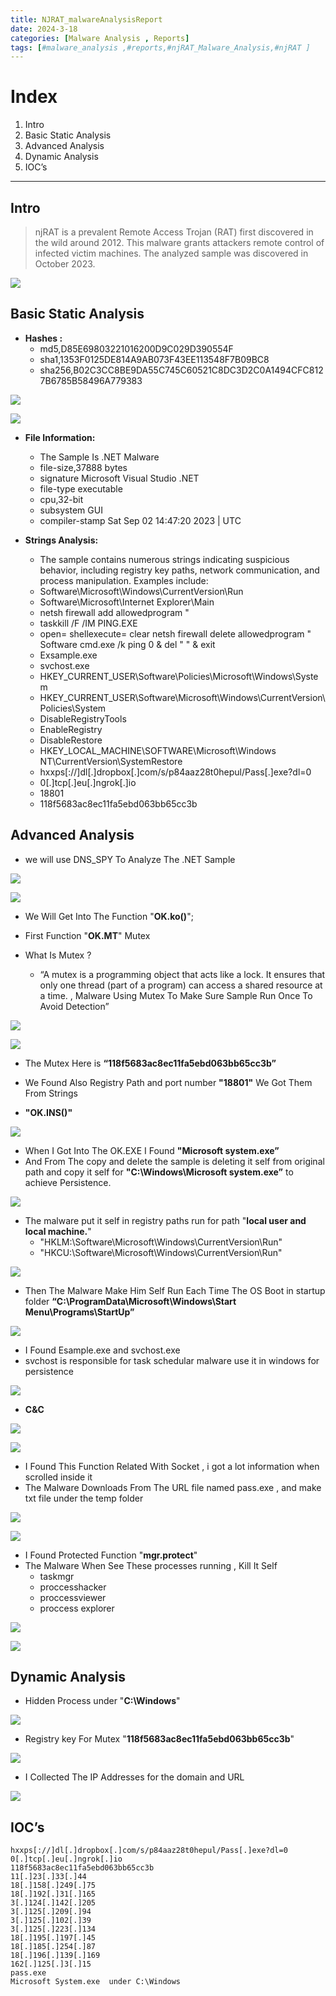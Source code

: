 ```yaml
---
title: NJRAT_malwareAnalysisReport 
date: 2024-3-18
categories: [Malware Analysis , Reports]
tags: [#malware_analysis ,#reports,#njRAT_Malware_Analysis,#njRAT ]  
---
```


# Index

1. Intro
2. Basic Static Analysis 
3. Advanced Analysis 
4. Dynamic Analysis 
5. IOC’s


---
## Intro 
> njRAT is a prevalent Remote Access Trojan (RAT) first discovered in the wild around 2012. This malware grants attackers remote control of infected victim machines. The analyzed sample was discovered in October 2023.


![](https://firebasestorage.googleapis.com/v0/b/avatars-2aed4.appspot.com/o/pixlr-image-generator-7708a60c-9d92-4b2e-8ec2-66bec3e7baf1.png?alt=media&token=da43432a-d976-4d5d-af90-1a2d99375fb8)


## Basic Static Analysis  

- **Hashes :**
    - md5,D85E69803221016200D9C029D390554F
    - sha1,1353F0125DE814A9AB073F43EE113548F7B09BC8
    - sha256,B02C3CC8BE9DA55C745C60521C8DC3D2C0A1494CFC8127B6785B58496A779383
  

![](https://firebasestorage.googleapis.com/v0/b/avatars-2aed4.appspot.com/o/Screenshot_10.png?alt=media&token=55cc7b9d-3799-4e40-ab73-83734accf62b)

![](https://firebasestorage.googleapis.com/v0/b/avatars-2aed4.appspot.com/o/Screenshot_11.png?alt=media&token=87278e56-a02a-42dd-9ba9-2bb41f82b611)

- **File Information:**
    - The Sample Is .NET Malware
    - file-size,37888 bytes
    - signature Microsoft Visual Studio .NET
    - file-type executable
    - cpu,32-bit
    - subsystem GUI
    - compiler-stamp Sat Sep 02 14:47:20 2023 | UTC
  
- **Strings Analysis:**
    - The sample contains numerous strings indicating suspicious behavior, including registry key paths, network communication, and process manipulation. Examples include:
    - Software\Microsoft\Windows\CurrentVersion\Run
    - Software\Microsoft\Internet Explorer\Main
    - netsh firewall add allowedprogram "
    - taskkill /F /IM PING.EXE
    - open=
    shellexecute=
    clear
    netsh firewall delete allowedprogram "
    Software
    cmd.exe /k ping 0 & del "
    " & exit
    - Exsample.exe
    - svchost.exe
    - HKEY_CURRENT_USER\Software\Policies\Microsoft\Windows\System
    - HKEY_CURRENT_USER\Software\Microsoft\Windows\CurrentVersion\Policies\System
    - DisableRegistryTools
    - EnableRegistry
    - DisableRestore
    - HKEY_LOCAL_MACHINE\SOFTWARE\Microsoft\Windows NT\CurrentVersion\SystemRestore
    - hxxps[://]dl[.]dropbox[.]com/s/p84aaz28t0hepul/Pass[.]exe?dl=0
    - 0[.]tcp[.]eu[.]ngrok[.]io
    - 18801
    - 118f5683ac8ec11fa5ebd063bb65cc3b
  
## Advanced Analysis 

- we will use DNS_SPY To Analyze The .NET Sample 

![](https://firebasestorage.googleapis.com/v0/b/avatars-2aed4.appspot.com/o/1%20main.png?alt=media&token=a59b4cac-4cd9-47c0-a646-cbaace47c3b0)


![](https://firebasestorage.googleapis.com/v0/b/avatars-2aed4.appspot.com/o/2%20main.png?alt=media&token=2247a2a6-64bc-4ff1-8314-2039fd7d199e)

- We Will Get Into The Function "**OK.ko()**";

- First Function "**OK.MT**" Mutex
- What Is Mutex ? 
  - “A mutex is a programming object that acts like a lock. It ensures that only one thread (part of a program) can access a shared resource at a time. , Malware Using Mutex To Make Sure Sample Run Once To Avoid Detection”
  
![](https://firebasestorage.googleapis.com/v0/b/avatars-2aed4.appspot.com/o/%E2%80%99Mutex.png?alt=media&token=d423eb7d-fa85-4172-b032-cd5423214a80)


![](https://firebasestorage.googleapis.com/v0/b/avatars-2aed4.appspot.com/o/Screenshot_14.png?alt=media&token=b405e37d-08d1-419f-acd3-db3716fd72b9)

- The Mutex Here is **“118f5683ac8ec11fa5ebd063bb65cc3b”**
- We Found Also Registry Path and port number **"18801"** We Got Them From Strings

- **"OK.INS()"** 

![](https://firebasestorage.googleapis.com/v0/b/avatars-2aed4.appspot.com/o/Screenshot_19.png?alt=media&token=063d3a31-af53-4b55-bb6a-826b4b710ace)

- When I Got Into The OK.EXE I Found **"Microsoft system.exe”**
- And From The copy and delete the sample is deleting it self from original path and copy it self for **"C:\\Windows\Microsoft system.exe”** to achieve Persistence.

![](https://firebasestorage.googleapis.com/v0/b/avatars-2aed4.appspot.com/o/Screenshot_20.png?alt=media&token=6e10342f-8c1b-4926-83aa-26f95d31dcec)

- The malware put it self in registry paths run for path "**local user and local machine.**"  
  -    "HKLM:\\Software\\Microsoft\\Windows\\CurrentVersion\\Run"
  -    "HKCU:\Software\Microsoft\Windows\CurrentVersion\Run"
  

![](https://firebasestorage.googleapis.com/v0/b/avatars-2aed4.appspot.com/o/Screenshot_23.png?alt=media&token=b204c8fc-5ece-41fb-9638-e002986e590d)

- Then The Malware Make Him Self Run Each Time The OS Boot in startup folder **“C:\ProgramData\Microsoft\Windows\Start Menu\Programs\StartUp”** 

![](https://firebasestorage.googleapis.com/v0/b/avatars-2aed4.appspot.com/o/Screenshot_24.png?alt=media&token=51aba619-6fc5-4688-b4c9-93ad76e1fccb)


- I Found Esample.exe and svchost.exe
- svchost is responsible for task schedular malware use it in windows for persistence

![](https://firebasestorage.googleapis.com/v0/b/avatars-2aed4.appspot.com/o/Screenshot_29.png?alt=media&token=cc2837db-c951-402d-ad3c-af5f7a98d77f)

- **C&C** 

![](https://firebasestorage.googleapis.com/v0/b/avatars-2aed4.appspot.com/o/Screenshot_31.png?alt=media&token=673df748-bc1f-4aa8-a2b3-f411aa7b5472)

![](https://firebasestorage.googleapis.com/v0/b/avatars-2aed4.appspot.com/o/Screenshot_32.png?alt=media&token=79232fd2-d3f6-4e3b-bd10-020f41d1830d)

- I Found This Function Related With Socket , i got a lot information when scrolled inside it
- The Malware Downloads From The URL file named pass.exe , and make txt file under the temp folder
  
![](https://firebasestorage.googleapis.com/v0/b/avatars-2aed4.appspot.com/o/Screenshot_33.png?alt=media&token=55a513bd-e1c3-4a81-87ea-871d7fb51735)

![](https://firebasestorage.googleapis.com/v0/b/avatars-2aed4.appspot.com/o/Screenshot_25.png?alt=media&token=7f2bf201-2675-44e8-af6f-7e32e97d8d3c)

- I Found Protected Function "**mgr.protect**"
- The Malware When See These processes running , Kill It Self
    - taskmgr
    - proccesshacker
    - proccessviewer
    - proccess explorer
  
![](https://firebasestorage.googleapis.com/v0/b/avatars-2aed4.appspot.com/o/Screenshot_37.png?alt=media&token=9e0bc89b-1c33-44f3-a7b5-bbac0f0cfa82)

![](https://firebasestorage.googleapis.com/v0/b/avatars-2aed4.appspot.com/o/Screenshot_38.png?alt=media&token=eddfa96b-c7fa-48b5-af52-3ec52cec85cf)

## Dynamic Analysis  

- Hidden Process under "**C:\Windows**"
  
![](https://firebasestorage.googleapis.com/v0/b/avatars-2aed4.appspot.com/o/Screenshot_40.png?alt=media&token=c8c8e321-4950-45b9-bd38-bba6759b4a6e)

- Registry key For Mutex "**118f5683ac8ec11fa5ebd063bb65cc3b**"

![](https://firebasestorage.googleapis.com/v0/b/avatars-2aed4.appspot.com/o/Screenshot_41.png?alt=media&token=60eda551-2b1a-4825-9f10-47807581f6bb)

- I Collected The IP Addresses for the domain and URL  

![](https://firebasestorage.googleapis.com/v0/b/avatars-2aed4.appspot.com/o/Screenshot_42.png?alt=media&token=d9ebf659-5d84-4b6c-b3d6-55d7f6a55497)


## IOC’s 

```
hxxps[://]dl[.]dropbox[.]com/s/p84aaz28t0hepul/Pass[.]exe?dl=0
0[.]tcp[.]eu[.]ngrok[.]io
118f5683ac8ec11fa5ebd063bb65cc3b
11[.]23[.]33[.]44
18[.]158[.]249[.]75
18[.]192[.]31[.]165
3[.]124[.]142[.]205
3[.]125[.]209[.]94
3[.]125[.]102[.]39
3[.]125[.]223[.]134
18[.]195[.]197[.]45
18[.]185[.]254[.]87
18[.]196[.]139[.]169 
162[.]125[.]3[.]15
pass.exe
Microsoft System.exe  under C:\Windows 
```